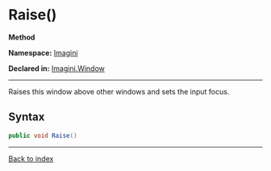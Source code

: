 # Raise()

**Method**

**Namespace:** [Imagini](Imagini.md)

**Declared in:** [Imagini.Window](Imagini.Window.md)

------



Raises this window above other windows and sets the input focus.


## Syntax

```csharp
public void Raise()
```

------

[Back to index](index.md)